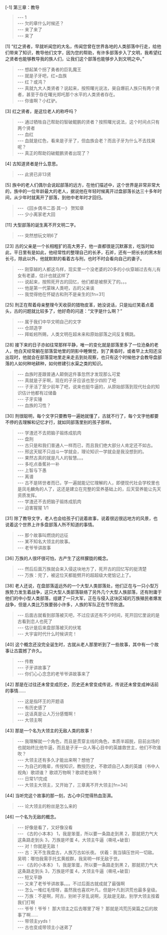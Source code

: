 
[-1] 第三章：教导
>--- 1<br>
>--- 欠的章什么时候还？<br>
>--- 来了来了<br>
>--- 来了<br>

[1] “红之贤者，早就听闻您的大名，传闻您曾在世界各地的人类部落中行走，给他们带来了知识，教导他们文字，因为您的帮助，有许多部落步入了文明，我希望红之贤者也能够教导我的族人们，让我们这个部落也能够步入到文明之中。”
>--- 想起某个拐了勇者的巨乳魔王<br>
>--- 就是子牙吧，红=血族<br>
>--- 红？或鸿？<br>
>--- 真就九大人类贤者？说起来，按照曙光说法，昊自爆前人族只有两个贤者，甚至于存在曙光郑吒那个水平的人类贤者存在。<br>
>--- 你谁啊？小红驴。<br>

[3] 红之贤者，是这位老人的称呼吗？
>--- 通过牺牲自己帮助钧智破鲲鹏的贤者？按照曙光说法，这个时间点只有两个贤者<br>
>--- 血红<br>
>--- 血就是红色，看来是子牙了，但血族会老？而且子牙为什么不去找昊呢？<br>
>--- 真正的帮助钧破鲲鹏贤者出现了？<br>

[4] 古知道贤者是什么意思。
>--- 此贤已非13贤<br>

[5] 族中的老人们偶尔会说起部落的远方，在他们描述中，这个世界是非常非常大的，族中的一位年龄最大的老人，据说他在年轻时候离开过盘部落长达三十多年时间，从少年时就离开了部落，到他中老年时才回归。
>--- 《回乡偶书二首·其一》
          贺知章<br>
>--- 少小离家老大回<br>

[11] 大型部落的诞生离不开文明二字。
>--- 突然想玩文明6了<br>

[23] 古的父亲是一个长相粗犷的高大男子，他一直都很是沉默寡言，吃饭时如此，平日里有是如此，他经常性的整理自己的长矛，石斧，还有一把长长的黑木制长弓，除此以外，他就默默的看着古与刑，也时不时会看向自己的妻子。
>--- 刚穿越的人都这鸟样，现实里一个没老婆的20多的小伙穿越过去有儿有女有老婆，估计也就这样了<br>
>--- 说起来，按照死开古的回忆，他们都是被祭天了的。。。<br>
>--- 他是第一代蒙昧人类吧，古的父亲诶<br>
>--- 我觉得他在怀疑古和刑不是亲生的[fn=31]<br>

[25] 刑正在帮着母亲整理今天收获的猎物皮革，她没说话，只是灿烂笑着点着头，古的问题就比较多了，他好奇的问道：“文字是什么啊？”
>--- 属于我们中华文明自己的文字<br>
>--- 仓颉造字<br>
>--- 拜蚯蚓所赐，人类文明在超未来和原始部落之间反复横跳。<br>

[28] 接下来的日子亦如往常那样平静，唯一的变化就是部落里多了一位沧桑的老人，他白天经常躺在部落营地里的阴影中睡懒觉，到了黄昏时，或者早上太阳还没出现时，他就会在部落营地里走来走去到处观察，也只有这个时候他才会教导盘部落的人如何种地耕种，如何修建引水渠之类的知识。
>--- 血族时差跟普通人颠倒这件事忽然才发现那么可爱<br>
>--- 真就是子牙啊，现在的子牙应该也至少四阶了吧<br>
>--- 子牙活了至少前年了吧，说来也挺牛逼的，从原始部落到现代社会的知识估计他都有过储备<br>
>--- 子牙实锤<br>
>--- 血族的习性？<br>

[30] 刑很聪明，每个文字只要教导一遍她就懂了，古就不行了，每个文字他都要不停的去理解和记忆才行，就如同部落里别的孩子那样。
>--- 学渣还不去把脑子锻炼成肌肉<br>
>--- 盘刑<br>
>--- 古只是和我们普通人一样而已，而且我们绝大部分人肯定还不如古。<br>
>--- 邢这天赋不只战斗一学就会，理论知识一学就会是我没想到的。<br>
>--- 果然古真的就是凡人的智慧。。。<br>
>--- 多吃点香蕉补一补<br>
>--- 上智与下愚<br>
>--- 离谱<br>
>--- 古不是转世者而已，学一遍就能记忆理解的人，即便现代社会学校里也是凤毛麟角的人了，这还是建立在完整的营养基础上的，后天营养能让先天资质发挥。<br>
>--- 学渣还不去把脑子锻炼成肌肉<br>
>--- 迫害猩猩 1/1<br>

[31] 除了教导文字，老人也会给孩子们说着故事，说着很远很远地方的风景，也说着这个世界上许多盘部落人所不知道的事情。
>--- 那个故事叫燃烧的远征<br>
>--- 某不知名大领主的故事。<br>
>--- 老爷爷讲故事<br>

[36] 万族的人很坏很可怕，古产生了这样朦胧的概念。
>--- 然后后面万族就会来入侵这块地方了，死开古的回忆写的挺清楚<br>
>--- 万族：完了，被这位天都能劈开的超超级大佬惦记上了。<br>

[38] 老人还说，在盘部落遥远外的一个大型人类部落处，他们正在与一只小型万族势力发生着战争，这只大型人类部落联络了另外几个大型人族部落，还有附庸于他们的中小型人类部落，组建了一只大军，正在与侵入这块区域的万族殖民者爆发战争，但是人类比万族要弱小许多，人族的军队正在节节败退。
>--- 后面古就看到部落被灭吧，不过应该还有不少时间，死开回忆里说的是古看到恋人也死了<br>
>--- 估计是后来盘部落被灭的伏笔<br>
>--- 大宇宙时代什么时候讲完！<br>

[40] 这个概念还没完全诞生时，古就从老人那里听到了一些故事，其中有一个故事让古震撼了许久。
>--- 传教<br>
>--- 子牙讲故事了<br>
>--- 你们心心念念的老爷爷讲故事来了<br>

[42] 那是在过往还未曾变成历史，历史还未曾变成传说，传说还未曾变成神话前的事情……
>--- 这是指环王的开题语<br>
>--- 有历史感了<br>
>--- 这话真是让人万分感慨啊！<br>
>--- 大领主啊<br>

[43] 那是一个名为大领主的无敌人类的故事！
>--- 我理解就一个角色，而且是贯穿主线的角色，本质半超脱，目前出场的也就始终比他牛逼，而且是子牙一众人等心目中的英雄救世主，他们不吹谁吹？<br>
>--- 大领主还有多久才能出来啊？想他了<br>
>--- 为自己的晚辈，传授知识，教授历史，不歌颂自己人类的英雄（书中人视角）歌颂谁？  歌颂万物啊？歌颂老张啊？<br>
>--- 日常1/1完成<br>
>--- 大领主大领主，又开始了，三章离不开大领主[fn=34]<br>

[44] 当听完这个故事的那一刻，古心中只觉得热血澎湃。
>--- 论大领主的粉丝是怎么来的<br>

[46] 一个名为无敌的概念。
>--- 好像是看了，又好像没看<br>
>--- 《古的小本本》
1，我是笨蛋，所以要一条路走到黑
2，那就把力气大这条路走到头
3，万族是坏蛋
4，大领主牛逼（嘶吼+破音）<br>
>--- 对！你就是无敌！<br>
>--- 古：天不生我盘古，人族万古如长夜。
伏羲：我当镇压世间一切敌。
吴明：哪怕我需手托玄黄舰群，我吴明一样无敌于世。<br>
>--- 《古的小本本》
1，我是笨蛋，所以要一条路走到黑
2，那就把力气大这条路走到头
3，万族是坏蛋
4，大领主牛逼（嘶吼+破音）<br>
>--- 短又平静<br>
>--- 又来了老爷爷讲故事。。。不过后面古就成就了最强啊<br>
>--- 怎么一堆红毛怪呀，虽然我也喜欢叶凡，但是叶凡到洪荒也最多皇级。<br>
>--- 万族：不是啊，阿古，别听子牙乱说啊，无敌是无敌，别学大领主按着我们打啊<br>
>--- 爷爷！爷爷！
那大领主之后去哪里了呀？
那就是鸿荒历昊篇之后的故事了啊……<br>
>--- 带领主yyds！<br>
>--- 古也变成带领主小迷弟了<br>
